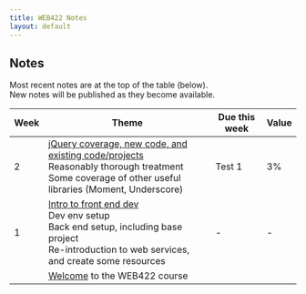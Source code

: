 ```yaml
---
title: WEB422 Notes
layout: default
---
```


## Notes

Most recent notes are at the top of the table (below).  
New notes will be published as they become available.  

| Week | Theme | Due this week | Value |
| ---- | ----- | ------------- | ----- |
| 2 | [jQuery coverage, new code, and existing code/projects](/web422/notes/week02)<br>Reasonably thorough treatment<br>Some coverage of other useful libraries (Moment, Underscore) | Test 1 | 3% |
| 1 | [Intro to front end dev](/web422/notes/week01)<br>Dev env setup<br>Back end setup, including base project<br>Re-introduction to web services, and create some resources | - | - |
| | [Welcome](welcome) to the WEB422 course | | |


